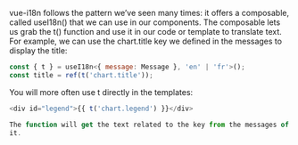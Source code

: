 vue-i18n follows the pattern we’ve seen many times: it offers a composable, called useI18n() that
we can use in our components. The composable lets us grab the t() function and use it in our code
or template to translate text.
For example, we can use the chart.title key we defined in the messages to display the title:

```js
const { t } = useI18n<{ message: Message }, 'en' | 'fr'>();
const title = ref(t('chart.title'));
```

You will more often use t directly in the templates:

```js
<div id="legend">{{ t('chart.legend') }}</div>
```

```js
The function will get the text related to the key from the messages of the current locale and display
it.
```


